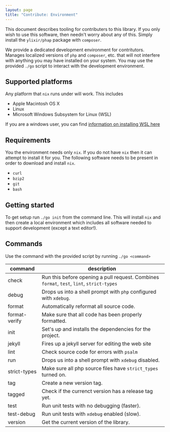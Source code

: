 ```yaml
---
layout: page
title: "Contribute: Environment"
---
```


This document describes tooling for contributers to this library. If you only wish to use this software, then needn't worry about any of this. Simply install the `ylixir/phap` package with `composer`.

We provide a dedicated development environment for contritutors. Manages localized versions of `php` and `composer`, etc. that will not interfere with anything you may have installed on your system. You may use the provided `./go` script to interact with the development environment.

## Supported platforms

Any platform that `nix` runs under will work. This includes

-   Apple Macintosh OS X
-   Linux
-   Microsoft Windows Subsystem for Linux (WSL)

If you are a windows user, you can find [information on installing WSL here](https://github.com/michaeltreat/Windows-Subsystem-For-Linux-Setup-Guide)

## Requirements

You the environment needs only `nix`. If you do not have `nix` then it can attempt to install it for you. The following software needs to be present in order to download and install `nix`.

-   `curl`
-   `bzip2`
-   `git`
-   `bash`

## Getting started

To get setup run `./go init` from the command line. This will install `nix` and then create a local environment which includes all software needed to support development (except a text editor!).

## Commands

Use the command with the provided script by running `./go <command>`

| command       | description                                                                               |
| ------------- | ----------------------------------------------------------------------------------------- |
| check         | Run this before opening a pull request. Combines `format`, `test`, `lint`, `strict-types` |
| debug         | Drops us into a shell prompt with `php` configured with `xdebug`.                         |
| format        | Automatically reformat all source code.                                                   |
| format-verify | Make sure that all code has been properly formatted.                                      |
| init          | Set's up and installs the dependencies for the project.                                   |
| jekyll        | Fires up a jekyll server for editing the web site                                         |
| lint          | Check source code for errors with `psalm`                                                 |
| run           | Drops us into a shell prompt with `xdebug` disabled.                                      |
| strict-types  | Make sure all php source files have `strict_types` turned on.                             |
| tag           | Create a new version tag.                                                                 |
| tagged        | Check if the currenct version has a release tag yet.                                      |
| test          | Run unit tests with no debugging (faster).                                                |
| test-debug    | Run unit tests with `xdebug` enabled (slow).                                              |
| version       | Get the current version of the library.                                                   |
